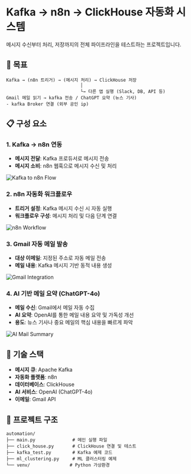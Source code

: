 # Kafka → n8n → ClickHouse 자동화 시스템

메시지 수신부터 처리, 저장까지의 전체 파이프라인을 테스트하는 프로젝트입니다.

## 🎯 목표

```
Kafka → (n8n 트리거) → (메시지 처리) → ClickHouse 저장
                            │
                            └→ 다른 앱 실행 (Slack, DB, API 등)
Gmail 메일 읽기 → kafka 전송 / ChatGPT 요약 (뉴스 기사)
- kafka Broker 연결 (외부 공인 ip)

```

## 📋 구성 요소

### 1. Kafka → n8n 연동
- **메시지 전달**: Kafka 프로듀서로 메시지 전송
- **메시지 소비**: n8n 웹훅으로 메시지 수신 및 처리

![Kafka to n8n Flow](https://github.com/user-attachments/assets/a2b91f2b-2989-4492-a5d0-0e70c2b2836a)

### 2. n8n 자동화 워크플로우
- **트리거 설정**: Kafka 메시지 수신 시 자동 실행
- **워크플로우 구성**: 메시지 처리 및 다음 단계 연결

![n8n Workflow](https://github.com/user-attachments/assets/dbe155ef-5043-4e33-9e13-653cace84064)

### 3. Gmail 자동 메일 발송
- **대상 이메일**: 지정된 주소로 자동 메일 전송
- **메일 내용**: Kafka 메시지 기반 동적 내용 생성

![Gmail Integration](https://github.com/user-attachments/assets/47b12c65-8511-4510-94ae-a5c88a47476d)

### 4. AI 기반 메일 요약 (ChatGPT-4o)
- **메일 수신**: Gmail에서 메일 자동 수집
- **AI 요약**: OpenAI를 통한 메일 내용 요약 및 가독성 개선
- **용도**: 뉴스 기사나 중요 메일의 핵심 내용을 빠르게 파악

![AI Mail Summary](https://github.com/user-attachments/assets/e9e074f4-ce9f-426c-a8a6-41889e968055)

## 🚀 기술 스택

- **메시지 큐**: Apache Kafka
- **자동화 플랫폼**: n8n
- **데이터베이스**: ClickHouse
- **AI 서비스**: OpenAI (ChatGPT-4o)
- **이메일**: Gmail API

## 📁 프로젝트 구조

```
automation/
├── main.py              # 메인 실행 파일
├── click_house.py       # ClickHouse 연결 및 테스트
├── kafka_test.py        # Kafka 예제 코드
├── ml_clustering.py     # ML 클러스터링 예제
└── venv/               # Python 가상환경
```
